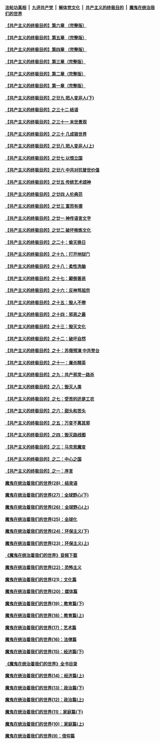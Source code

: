 ####  [法轮功真相](../../../../basic/blob/master/README.md?t=06180102) &nbsp;|&nbsp; [九评共产党](../../../../9ping.md/blob/master/README.md?t=06180102) &nbsp;|&nbsp; [解体党文化](../../../../jtdwh.md/blob/master/README.md?t=06180102)  &nbsp;|&nbsp; [共产主义的终极目的](../../../../gczydzjmd.md/blob/master/README.md?t=06180102) &nbsp;|&nbsp; [魔鬼在统治我们的世界](../../../../mgztzwmdsj.md/blob/master/README.md?t=06180102) 

#### [【共产主义的终极目的】第六章 （完整版）](../pages/nsc422/n11428913.md?t=06180102) 

#### [【共产主义的终极目的】第五章 （完整版）](../pages/nsc422/n11428912.md?t=06180102) 

#### [【共产主义的终极目的】第四章 （完整版）](../pages/nsc422/n11428907.md?t=06180102) 

#### [【共产主义的终极目的】第三章（完整版）](../pages/nsc422/n11428848.md?t=06180102) 

#### [【共产主义的终极目的】第二章（完整版）](../pages/nsc422/n11428831.md?t=06180102) 

#### [【共产主义的终极目的】第一章（完整版）](../pages/nsc422/n11417651.md?t=06180102) 

#### [【共产主义的终极目的】之廿九 把人变非人(下)](../pages/nsc422/n11344140.md?t=06180102) 

#### [【共产主义的终极目的】之三十二 结语](../pages/nsc422/n11360535.md?t=06180102) 

#### [【共产主义的终极目的】之三十一 末世景观](../pages/nsc422/n11351129.md?t=06180102) 

#### [【共产主义的终极目的】之三十 几成狼世界](../pages/nsc422/n11348280.md?t=06180102) 

#### [【共产主义的终极目的】之廿八 把人变非人(上)](../pages/nsc422/n11340492.md?t=06180102) 

#### [【共产主义的终极目的】之廿七 以恨立国](../pages/nsc422/n11336944.md?t=06180102) 

#### [【共产主义的终极目的】之廿六 中共对抗普世价值](../pages/nsc422/n11324785.md?t=06180102) 

#### [【共产主义的终极目的】之廿五 传统艺术颂神](../pages/nsc422/n11296396.md?t=06180102) 

#### [【共产主义的终极目的】之廿四 人伦典范](../pages/nsc422/n11296397.md?t=06180102) 

#### [【共产主义的终极目的】之廿三 富而有德](../pages/nsc422/n11283598.md?t=06180102) 

#### [【共产主义的终极目的】之廿一 神传语言文字](../pages/nsc422/n11263265.md?t=06180102) 

#### [【共产主义的终极目的】之廿二 破坏修炼文化](../pages/nsc422/n11245728.md?t=06180102) 

#### [【共产主义的终极目的】之二十：偷天换日](../pages/nsc422/n11238846.md?t=06180102) 

#### [【共产主义的终极目的】之十九：打开地狱门](../pages/nsc422/n11206376.md?t=06180102) 

#### [【共产主义的终极目的】之十八：柔性洗脑](../pages/nsc422/n11199994.md?t=06180102) 

#### [【共产主义的终极目的】之十七：颠倒善恶](../pages/nsc422/n11179782.md?t=06180102) 

#### [【共产主义的终极目的】之十六：反神骂祖宗](../pages/nsc422/n11166798.md?t=06180102) 

#### [【共产主义的终极目的】之十五：毁人不倦](../pages/nsc422/n11166792.md?t=06180102) 

#### [【共产主义的终极目的】之十四：邪恶之最](../pages/nsc422/n11150249.md?t=06180102) 

#### [【共产主义的终极目的】之十三：毁灭文化](../pages/nsc422/n11135227.md?t=06180102) 

#### [【共产主义的终极目的】之十二：破坏自然](../pages/nsc422/n11135214.md?t=06180102) 

#### [【共产主义的终极目的】之十：苏俄预演 中共登台](../pages/nsc422/n11118424.md?t=06180102) 

#### [【共产主义的终极目的】之十一：屠杀精英](../pages/nsc422/n11118442.md?t=06180102) 

#### [【共产主义的终极目的】之九：共产邪灵一路杀](../pages/nsc422/n11114139.md?t=06180102) 

#### [【共产主义的终极目的】之八：毁灭人类](../pages/nsc422/n11108503.md?t=06180102) 

#### [【共产主义的终极目的】之七：受苦的还是工农](../pages/nsc422/n11101809.md?t=06180102) 

#### [【共产主义的终极目的】之六：甜头和苦头](../pages/nsc422/n11096971.md?t=06180102) 

#### [【共产主义的终极目的】之五：万变不离其邪](../pages/nsc422/n11091285.md?t=06180102) 

#### [【共产主义的终极目的】之四：毁灭路线图](../pages/nsc422/n11086284.md?t=06180102) 

#### [【共产主义的终极目的】之三：马克思魔变](../pages/nsc422/n11061941.md?t=06180102) 

#### [【共产主义的终极目的】之二：中心之国](../pages/nsc422/n11047728.md?t=06180102) 

#### [【共产主义的终极目的】之一：序言](../pages/nsc422/n11086077.md?t=06180102) 

#### [魔鬼在统治着我们的世界(28)：结束语](../pages/nsc422/n10936246.md?t=06180102) 

#### [魔鬼在统治着我们的世界(27)：全球野心(下)](../pages/nsc422/n10928319.md?t=06180102) 

#### [魔鬼在统治着我们的世界(26)：全球野心(上)](../pages/nsc422/n10900318.md?t=06180102) 

#### [魔鬼在统治着我们的世界(25)：全球化](../pages/nsc422/n10788205.md?t=06180102) 

#### [魔鬼在统治着我们的世界(24)：环保主义(下)](../pages/nsc422/n10695307.md?t=06180102) 

#### [魔鬼在统治着我们的世界(23)：环保主义(上)](../pages/nsc422/n10688613.md?t=06180102) 

#### [《魔鬼在统治着我们的世界》音频下载](../pages/nsc422/n10635553.md?t=06180102) 

#### [魔鬼在统治着我们的世界(22)：恐怖主义](../pages/nsc422/n10614727.md?t=06180102) 

#### [魔鬼在统治着我们的世界(21)：文化篇](../pages/nsc422/n10597706.md?t=06180102) 

#### [魔鬼在统治着我们的世界(20)：媒体篇](../pages/nsc422/n10586579.md?t=06180102) 

#### [魔鬼在统治着我们的世界(19)：教育篇(下)](../pages/nsc422/n10564808.md?t=06180102) 

#### [魔鬼在统治着我们的世界(18)：教育篇(上)](../pages/nsc422/n10526970.md?t=06180102) 

#### [魔鬼在统治着我们的世界(17)：艺术篇](../pages/nsc422/n10499093.md?t=06180102) 

#### [魔鬼在统治着我们的世界(16)：法律篇](../pages/nsc422/n10485969.md?t=06180102) 

#### [魔鬼在统治着我们的世界(15)：经济篇(下)](../pages/nsc422/n10469975.md?t=06180102) 

#### [《魔鬼在统治着我们的世界》全书目录](../pages/nsc422/n10464261.md?t=06180102) 

#### [魔鬼在统治着我们的世界(14)：经济篇(上)](../pages/nsc422/n10457370.md?t=06180102) 

#### [魔鬼在统治着我们的世界(13)：政治篇(下)](../pages/nsc422/n10448270.md?t=06180102) 

#### [魔鬼在统治着我们的世界(12)：政治篇(上)](../pages/nsc422/n10444576.md?t=06180102) 

#### [魔鬼在统治着我们的世界(11)：家庭篇(下)](../pages/nsc422/n10440961.md?t=06180102) 

#### [魔鬼在统治着我们的世界(10)：家庭篇(上)](../pages/nsc422/n10435448.md?t=06180102) 

#### [魔鬼在统治着我们的世界(9)：信仰篇](../pages/nsc422/n10432159.md?t=06180102) 

